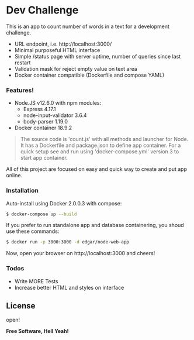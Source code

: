 # Dev Challenge

This is an app to count number of words in a text for a development challenge.

  - URL endpoint, i.e. http://localhost:3000/
  - Minimal purposeful HTML interface 
  - Simple /status page with server uptime, number of queries since last restart
  - Validation mask for reject empty value on text area
  - Docker container compatible (Dockerfile and compose YAML)

### Features!

  - Node.JS v12.6.0 with npm modules: 
    - Express 4.17.1
    - node-input-validator 3.6.4
    - body-parser 1.19.0
  - Docker container 18.9.2

> The source code is 'count.js' with all methods and launcher for Node. It has
a Dockerfile and package.json to define app container. For a quick setup see and
run using 'docker-compose.yml' version 3 to start app container.

All of this project are focused on easy and quick way to create and put app online.

### Installation

Auto-install using Docker 2.0.0.3 with compose:

```sh
$ docker-compose up --build
```

If you prefer to run standalone app and database containering, you shoud use
these commands:

```sh
$ docker run -p 3000:3000 -d edgar/node-web-app
```

Now, open your browser on http://localhost:3000 and cheers!




### Todos

 - Write MORE Tests
 - Increase better HTML and styles on interface

License
----

open!


**Free Software, Hell Yeah!**
